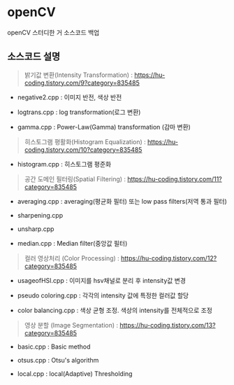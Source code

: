 # openCV
openCV 스터디한 거 소스코드 백업


## 소스코드 설명

> 밝기값 변환(Intensity Transformation) : <https://hu-coding.tistory.com/9?category=835485>

- negative2.cpp : 이미지 반전, 색상 반전

- logtrans.cpp : log transformation(로그 변환)

- gamma.cpp : Power-Law(Gamma) transformation (감마 변환)




> 히스토그램 평활화(Histogram Equalization) : <https://hu-coding.tistory.com/10?category=835485>

- histogram.cpp : 히스토그램 평준화


> 공간 도메인 필터링(Spatial Filtering) : <https://hu-coding.tistory.com/11?category=835485>

- averaging.cpp : averaging(평균화 필터) 또는 low pass filters(저역 통과 필터)

- sharpening.cpp

- unsharp.cpp

- median.cpp : Median filter(중앙값 필터)


> 컬러 영상처리 (Color Processing) : <https://hu-coding.tistory.com/12?category=835485>

- usageofHSI.cpp : 이미지를 hsv채널로 분리 후 intensity값 변경

- pseudo coloring.cpp  : 각각의 intensity 값에 특정한 컬러값 할당

- color balancing.cpp : 색상 균형 조정. 색상의 intensity를 전체적으로 조정


> 영상 분할 (Image Segmentation) : <https://hu-coding.tistory.com/13?category=835485>

- basic.cpp : Basic method

- otsus.cpp : Otsu's algorithm

- local.cpp : local(Adaptive) Thresholding

